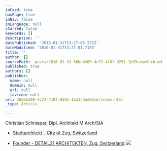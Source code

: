 ```yaml
---
inFeed: true
hasPage: true
inNav: false
inLanguage: null
starred: false
keywords: []
description: ''
datePublished: '2016-01-31T13:27:05.225Z'
dateModified: '2016-01-31T13:27:01.718Z'
title: ''
author: []
sourcePath: _posts/2016-01-31-36beb308-4c72-410f-9291-1b33cdae0dcb.md
published: true
authors: []
publisher:
  name: null
  domain: null
  url: null
  favicon: null
url: 36beb308-4c72-410f-9291-1b33cdae0dcb/index.html
_type: Article

---
```

Christian Schnieper, Dipl. Architekt M.Arch/SIA

* [Stadtarchitekt - City of Zug, Switzerland][0]

* [Founder - DETAIL21 ARCHITEKTEN, Zug, Switzerland][1]
![](https://the-grid-user-content.s3-us-west-2.amazonaws.com/d536e5b0-4fb1-4480-902f-24963b5ad82b.JPG)

[0]: null
[1]: www.detail21.com